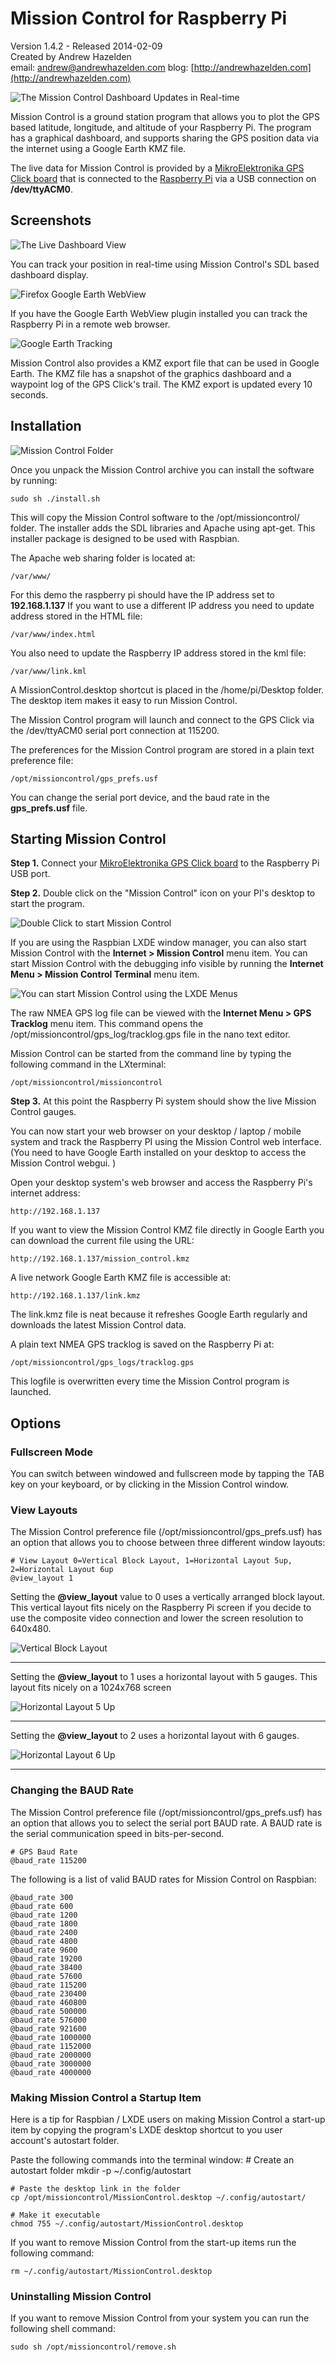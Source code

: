 # Mission Control for Raspberry Pi #
Version 1.4.2 - Released 2014-02-09  
Created by Andrew Hazelden   
email: [andrew@andrewhazelden.com](mailto:andrew@andrewhazelden.com)  blog: [http://andrewhazelden.com](http://andrewhazelden.com)


![The Mission Control Dashboard Updates in Real-time](screenshots/dashboard-6up.png)

Mission Control is a ground station program that allows you to plot the GPS based latitude, longitude, and altitude of your Raspberry Pi. The program has a graphical dashboard, and supports sharing the GPS position data via the internet using a Google Earth KMZ file. 

The live data for Mission Control is provided by a [MikroElektronika GPS Click board](http://www.mikroe.com/click/gps/ "GPS Click") that is connected to the [Raspberry Pi](http://www.raspberrypi.org/faqs "Raspberry Pi") via a USB connection on **/dev/ttyACM0**.

## Screenshots ##
![The Live Dashboard View](screenshots/mission_control_raspbian.png)  

You can track your position in real-time using Mission Control's SDL based dashboard display.

![Firefox Google Earth WebView](screenshots/firefox.png)  

If you have the Google Earth WebView plugin installed you can track the Raspberry Pi in a remote web browser.

![Google Earth Tracking](screenshots/google-earth.png)  

Mission Control also provides a KMZ export file that can be used in Google Earth. The KMZ file has a snapshot of the graphics dashboard and a waypoint log of the GPS Click's trail. The KMZ export is updated every 10 seconds.


## Installation ##

![Mission Control Folder](screenshots/program_folder.png)  

Once you unpack the Mission Control archive  you can install the software by running:  

    sudo sh ./install.sh  

This will copy the Mission Control software to the /opt/missioncontrol/ folder. The installer adds the SDL libraries and Apache using apt-get. This installer package is designed to be used with Raspbian.

The Apache web sharing folder is located at:

    /var/www/  

For this demo the raspberry pi should have the IP address set to **192.168.1.137** If you want to use a different IP address you need to update address stored in the HTML file:  

    /var/www/index.html  
    
You also need to update the Raspberry IP address stored in the kml file:

    /var/www/link.kml

A MissionControl.desktop shortcut is placed in the /home/pi/Desktop folder. The desktop item makes it easy to run Mission Control. 

The Mission Control program will launch and connect to the GPS Click via the /dev/ttyACM0 serial port connection at 115200.

The preferences for the Mission Control program are stored in a plain text preference file:  

    /opt/missioncontrol/gps_prefs.usf  

You can change the serial port device, and the baud rate in the **gps_prefs.usf** file.

## Starting Mission Control ##

**Step 1.** Connect your [MikroElektronika GPS Click board](http://www.mikroe.com/click/gps/ "GPS Click") to the Raspberry Pi USB port.

**Step 2.** Double click on the "Mission Control" icon on your PI's desktop to start the program.

![Double Click to start Mission Control](screenshots/desktop_link.png)  

If you are using the Raspbian LXDE window manager, you can also start Mission Control with the **Internet > Mission Control** menu item. You can start Mission Control with the debugging info visible by running the **Internet Menu > Mission Control Terminal** menu item.

![You can start Mission Control using the LXDE Menus](screenshots/menu-items.png)  

The raw NMEA GPS log file can be viewed with the **Internet Menu > GPS Tracklog** menu item. This command opens the /opt/missioncontrol/gps_log/tracklog.gps file in the nano text editor.

Mission Control can be started from the command line by typing the following command in the LXterminal:   

    /opt/missioncontrol/missioncontrol  

**Step 3.** At this point the Raspberry Pi system should show the live Mission Control gauges. 

You can now start your web browser on your desktop / laptop / mobile system and track the Raspberry PI using the Mission Control web interface. (You need to have Google Earth installed on your desktop to access the Mission Control webgui. )

Open your desktop system's web browser and access the Raspberry Pi's internet address:    

    http://192.168.1.137

If you want to view the Mission Control KMZ file directly in Google Earth you can download the current file using the URL:
    
    http://192.168.1.137/mission_control.kmz

A live network Google Earth KMZ file is accessible at:

    http://192.168.1.137/link.kmz


The link.kmz file is neat because it refreshes Google Earth regularly and downloads the latest Mission Control data.


A plain text NMEA GPS tracklog is saved on the Raspberry Pi at:  

    /opt/missioncontrol/gps_logs/tracklog.gps

This logfile is overwritten every time the Mission Control program is launched.

## Options ##

### Fullscreen Mode ###

You can switch between windowed and fullscreen mode by tapping the TAB key on your keyboard, or by clicking in the Mission Control window.

### View Layouts ###

The Mission Control preference file (/opt/missioncontrol/gps_prefs.usf) has an option that allows you to choose between three different window layouts:

    # View Layout 0=Vertical Block Layout, 1=Horizontal Layout 5up, 2=Horizontal Layout 6up
    @view_layout 1

Setting the **@view_layout** value to 0 uses a vertically arranged block layout. This vertical layout fits nicely on the Raspberry Pi screen if you decide to use the composite video connection and lower the screen resolution to 640x480.

![Vertical Block Layout](screenshots/dashboard-blocks.png)

----------

Setting the **@view_layout** to 1 uses a horizontal layout with 5 gauges. This layout fits nicely on a 1024x768 screen

![Horizontal Layout 5 Up](screenshots/dashboard-5up.png)

----------

Setting the **@view_layout** to 2 uses a horizontal layout with 6 gauges.

![Horizontal Layout 6 Up](screenshots/dashboard-6up.png)

----------

### Changing the BAUD Rate ###

The Mission Control preference file (/opt/missioncontrol/gps_prefs.usf) has an option that allows you to select the serial port BAUD rate. A BAUD rate is the serial communication speed in bits-per-second.

    # GPS Baud Rate
    @baud_rate 115200

The following is a list of valid BAUD rates for Mission Control on Raspbian:

    @baud_rate 300
    @baud_rate 600
    @baud_rate 1200
    @baud_rate 1800
    @baud_rate 2400
    @baud_rate 4800
    @baud_rate 9600
    @baud_rate 19200
    @baud_rate 38400
    @baud_rate 57600
    @baud_rate 115200
    @baud_rate 230400
    @baud_rate 460800 
    @baud_rate 500000 
    @baud_rate 576000 
    @baud_rate 921600
    @baud_rate 1000000
    @baud_rate 1152000
    @baud_rate 2000000
    @baud_rate 3000000
    @baud_rate 4000000


### Making Mission Control a Startup Item ###
Here is a tip for Raspbian / LXDE users on making Mission Control a start-up item by copying the program's LXDE desktop shortcut to you user account's autostart folder.

Paste the following commands into the terminal window:
    # Create an autostart folder
    mkdir -p ~/.config/autostart
    
    # Paste the desktop link in the folder
    cp /opt/missioncontrol/MissionControl.desktop ~/.config/autostart/
    
    # Make it executable
    chmod 755 ~/.config/autostart/MissionControl.desktop

If you want to remove Mission Control from the start-up items run the following command:

	rm ~/.config/autostart/MissionControl.desktop


### Uninstalling Mission Control ###

If you want to remove Mission Control from your system you can run the following shell command:

    sudo sh /opt/missioncontrol/remove.sh



